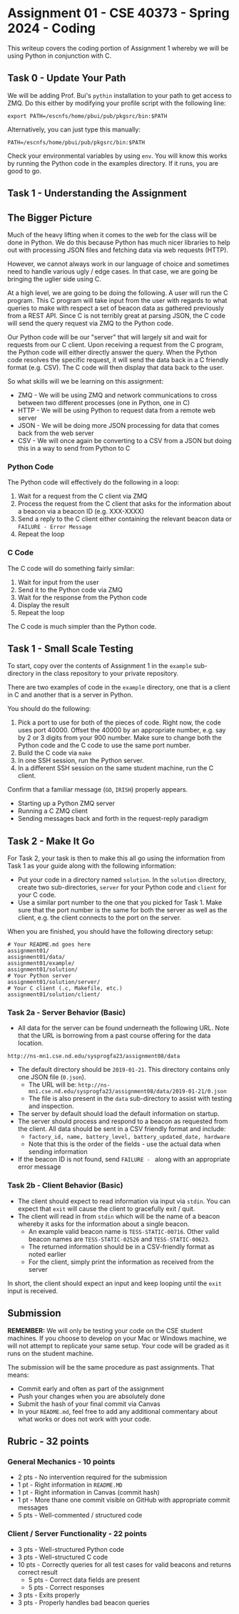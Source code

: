 # Assignment 01 - CSE 40373 - Spring 2024 - Coding

This writeup covers the coding portion of Assignment 1 whereby we will be using Python in conjunction with C.  

## Task 0 - Update Your Path

We will be adding Prof. Bui's `pythin` installation to your path to get access to ZMQ.  Do this either by modifying your profile script with the following line:

`export PATH=/escnfs/home/pbui/pub/pkgsrc/bin:$PATH`

Alternatively, you can just type this manually:

`PATH=/escnfs/home/pbui/pub/pkgsrc/bin:$PATH`

Check your environmental variables by using `env`.  You will know this works by running the Python code in the examples directory.  If it runs, you are good to go.  

## Task 1 - Understanding the Assignment

## The Bigger Picture

Much of the heavy lifting when it comes to the web for the class will be done in Python.  We do this because Python has much nicer libraries to help out with processing JSON files and fetching data via web requests (HTTP).  

However, we cannot always work in our language of choice and sometimes need to handle various ugly / edge cases.  In that case, we are going be bringing the uglier side using C.

At a high level, we are going to be doing the following.  A user will run the C program.  This C program will take input from the user with regards to what queries to make with respect a set of beacon data as gathered previously from a REST API.  Since C is not terribly great at parsing JSON, the C code will send the query request via ZMQ to the Python code.

Our Python code will be our "server" that will largely sit and wait for requests from our C client.  Upon receiving a request from the C program, the Python code will either directly answer the query.  When the Python code resolves the specific request, it will send the data back in a C friendly format (e.g. CSV).  The C code will then display that data back to the user.

So what skills will we be learning on this assignment:

* ZMQ - We will be using ZMQ and network communications to cross between two different processes (one in Python, one in C)
* HTTP - We will be using Python to request data from a remote web server
* JSON - We will be doing more JSON processing for data that comes back from the web server
* CSV - We will once again be converting to a CSV from a JSON but doing this in a way to send from Python to C

### Python Code

The Python code will effectively do the following in a loop:

1. Wait for a request from the C client via ZMQ
2. Process the request from the C client that asks for the information about a beacon via a beacon ID (e.g. XXX-XXXX)
3. Send a reply to the C client either containing the relevant beacon data or `FAILURE - Error Message` 
4. Repeat the loop

### C Code

The C code will do something fairly similar:

1. Wait for input from the user
2. Send it to the Python code via ZMQ
3. Wait for the response from the Python code
4. Display the result
5. Repeat the loop

The C code is much simpler than the Python code. 

## Task 1 - Small Scale Testing

To start, copy over the contents of Assignment 1 in the `example` sub-directory in the class repository to your private repository.  

There are two examples of code in the `example` directory, one that is a client in C and another that is a server in Python.  

You should do the following:

1. Pick a port to use for both of the pieces of code.  Right now, the code uses port 40000.  Offset the 40000 by an appropriate number, e.g. say by 2 or 3 digits from your 900 number.  Make sure to change both the Python code and the C code to use the same port number.
2. Build the C code via `make`
3. In one SSH session, run the Python server.
4. In a different SSH session on the same student machine, run the C client. 

Confirm that a familiar message (`GO`, `IRISH`) properly appears.  

* Starting up a Python ZMQ server
* Running a C ZMQ client
* Sending messages back and forth in the request-reply paradigm

## Task 2 - Make It Go

For Task 2, your task is then to make this all go using the information from Task 1 as your guide along with the following information:

* Put your code in a directory named `solution`.  In the `solution` directory, create two sub-directories, `server` for your Python code and `client` for your C code.
* Use a similar port number to the one that you picked for Task 1.  Make sure that the port number is the same for both the server as well as the client, e.g. the client connects to the port on the server.  

When you are finished, you should have the following directory setup:

```
# Your README.md goes here
assignment01/
assignment01/data/
assignment01/example/
assignment01/solution/
# Your Python server
assignment01/solution/server/
# Your C client (.c, Makefile, etc.)
assignment01/solution/client/
```

### Task 2a - Server Behavior (Basic)

* All data for the server can be found underneath the following URL. Note that the URL is borrowing from a past course offering for the data location.  

`http://ns-mn1.cse.nd.edu/sysprogfa23/assignment08/data`

* The default directory should be `2019-01-21`. This directory contains only one JSON file (`0.json`).
   * The URL will be: `http://ns-mn1.cse.nd.edu/sysprogfa23/assignment08/data/2019-01-21/0.json`
   * The file is also present in the `data` sub-directory to assist with testing and inspection.   
* The server by default should load the default information on startup.
* The server should process and respond to a beacon as requested from the client.  All data should be sent in a CSV friendly format and include:
  * `factory_id, name, battery_level, battery_updated_date, hardware` 
  * Note that this is the order of the fields - use the actual data when sending information
* If the beacon ID is not found, send `FAILURE - ` along with an appropriate error message

### Task 2b - Client Behavior (Basic)

* The client should expect to read information via input via `stdin`.  You can expect that `exit` will cause the client to gracefully exit / quit.
* The client will read in from `stdin` which will be the name of a beacon whereby it asks for the information about a single beacon.  
   * An example valid beacon name is `TESS-STATIC-00716`.  Other valid beacon names are `TESS-STATIC-02526` and `TESS-STATIC-00623`.  
   * The returned information should be in a CSV-friendly format as noted earlier 
   * For the client, simply print the information as received from the server

In short, the client should expect an input and keep looping until the `exit` input is received.  

## Submission

**REMEMBER:** We will only be testing your code on the CSE student machines.  If you choose to develop on your Mac or Windows machine, we will not attempt to replicate your same setup.  Your code will be graded as it runs on the student machine.  

The submission will be the same procedure as past assignments.  That means:

* Commit early and often as part of the assignment
* Push your changes when you are absolutely done
* Submit the hash of your final commit via Canvas
* In your `README.md`, feel free to add any additional commentary about what works or does not work with your code. 

## Rubric - 32 points

### General Mechanics - 10 points

* 2 pts - No intervention required for the submission
* 1 pt - Right information in `README.MD`
* 1 pt - Right information in Canvas (commit hash)
* 1 pt - More thane one commit visible on GitHub with appropriate commit messages
* 5 pts - Well-commented / structured code

### Client / Server Functionality - 22 points

* 3 pts - Well-structured Python code
* 3 pts - Well-structured C code
* 10 pts - Correctly queries for all test cases for valid beacons and returns correct result
   * 5 pts - Correct data fields are present
   * 5 pts - Correct responses  
* 3 pts - Exits properly
* 3 pts - Properly handles bad beacon queries

